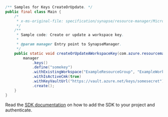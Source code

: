```java
/** Samples for Keys CreateOrUpdate. */
public final class Main {
    /*
     * x-ms-original-file: specification/synapse/resource-manager/Microsoft.Synapse/stable/2021-06-01/examples/CreateOrUpdateKey.json
     */
    /**
     * Sample code: Create or update a workspace key.
     *
     * @param manager Entry point to SynapseManager.
     */
    public static void createOrUpdateAWorkspaceKey(com.azure.resourcemanager.synapse.SynapseManager manager) {
        manager
            .keys()
            .define("somekey")
            .withExistingWorkspace("ExampleResourceGroup", "ExampleWorkspace")
            .withIsActiveCmk(true)
            .withKeyVaultUrl("https://vault.azure.net/keys/somesecret")
            .create();
    }
}
```

Read the [SDK documentation](https://github.com/Azure/azure-sdk-for-java/blob/azure-resourcemanager-synapse_1.0.0-beta.6/sdk/synapse/azure-resourcemanager-synapse/README.md) on how to add the SDK to your project and authenticate.
